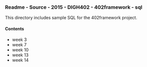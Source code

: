 ### Readme - Source - 2015 - DIGH402 - 402framework - sql

This directory includes sample SQL for the 402framework project.

#### Contents
* week 3
* week 7
* week 10
* week 13
* week 14
